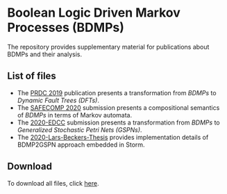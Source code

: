 # Boolean Logic Driven Markov Processes (BDMPs)

The repository provides supplementary material for publications about BDMPs and their analysis.

## List of files
- The [PRDC 2019](2019-PRDC) publication presents a transformation from *BDMPs* to *Dynamic Fault Trees (DFTs)*.
- The [SAFECOMP 2020](2020-SAFECOMP) submission presents a compositional semantics of *BDMPs* in terms of Markov automata.
- The [2020-EDCC](2020-EDCC) submission presents a transformation from *BDMPs* to *Generalized Stochastic Petri Nets (GSPNs)*.
- The [2020-Lars-Beckers-Thesis](2020-Lars-Beckers-Masters-Thesis) provides implementation details of BDMP2GSPN approach embedded in Storm. 

## Download
To download all files, click [here](https://github.com/moves-rwth/dft-bdmp/archive/master.zip).

